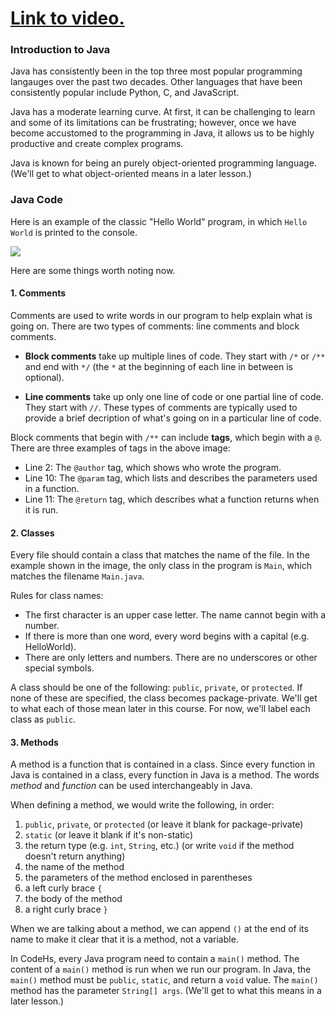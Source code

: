# [Link to video.](https://www.youtube.com/watch?v=l92WApfmYng&list=PLVD25niNi0BnyWtuQTSchyZWbQrMq_PUu)

### Introduction to Java

Java has consistently been in the top three most popular programming langauges over the past two decades. Other languages that have been consistently popular include Python, C, and JavaScript.

Java has a moderate learning curve. At first, it can be challenging to learn and some of its limitations can be frustrating; however, once we have become accustomed to the programming in Java, it allows us to be highly productive and create complex programs.

Java is known for being an purely object-oriented programming language. (We'll get to what object-oriented means in a later lesson.)

### Java Code

Here is an example of the classic "Hello World" program, in which `Hello World` is printed to the console.

![](../../Images/java_hello_world.png)

Here are some things worth noting now.

#### 1. Comments

Comments are used to write words in our program to help explain what is going on. There are two types of comments: line comments and block comments. 

* **Block comments** take up multiple lines of code. They start with `/*` or `/**` and end with `*/` (the `*` at the beginning of each line in between is optional). 

* **Line comments** take up only one line of code or one partial line of code. They start with `//`. These types of comments are typically used to provide a brief decription of what's going on in a particular line of code.

Block comments that begin with `/**` can include **tags**, which begin with a `@`. There are three examples of tags in the above image: 

* Line 2: The `@author` tag, which shows who wrote the program.
* Line 10: The `@param` tag, which lists and describes the parameters used in a function.
* Line 11: The `@return` tag, which describes what a function returns when it is run.

#### 2. Classes

Every file should contain a class that matches the name of the file. In the example shown in the image, the only class in the program is `Main`, which matches the filename  `Main.java`.

Rules for class names:

* The first character is an upper case letter. The name cannot begin with a number.
* If there is more than one word, every word begins with a capital (e.g. HelloWorld).
* There are only letters and numbers. There are no underscores or other special symbols.

A class should be one of the following: `public`, `private`, or `protected`. If none of these are specified, the class becomes package-private. We'll get to what each of those mean later in this course. For now, we'll label each class as `public`.

#### 3. Methods

A method is a function that is contained in a class. Since every function in Java is contained in a class, every function in Java is a method. The words *method* and *function* can be used interchangeably in Java.

When defining a method, we would write the following, in order:

1. `public`, `private`, or `protected` (or leave it blank for package-private)
2. `static` (or leave it blank if it's non-static)
3. the return type (e.g. `int`, `String`, etc.) (or write `void` if the method doesn't return anything)
4. the name of the method
5. the parameters of the method enclosed in parentheses
6. a left curly brace `{`
7. the body of the method
8. a right curly brace `}`

When we are talking about a method, we can append `()` at the end of its name to make it clear that it is a method, not a variable.

In CodeHs, every Java program need to contain a `main()` method. The content of a `main()` method is run when we run our program. In Java, the `main()` method must be `public`, `static`, and return a `void` value. The `main()` method has the parameter `String[] args`. (We'll get to what this means in a later lesson.)
